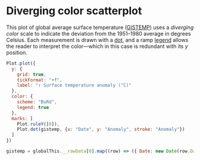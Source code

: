# Diverging color scatterplot

This plot of global average surface temperature ([GISTEMP](https://data.giss.nasa.gov/gistemp/)) uses a *diverging* *color* scale to indicate the deviation from the 1951–1980 average in degrees Celsius. Each measurement is drawn with a [dot](https://observablehq.com/plot/marks/dot), and a ramp [legend](https://observablehq.com/plot/features/legend) allows the reader to interpret the color—which in this case is redundant with its *y* position.

```js
Plot.plot({
  y: {
    grid: true,
    tickFormat: "+f",
    label: "↑ Surface temperature anomaly (°C)"
  },
  color: {
    scheme: "BuRd",
    legend: true
  },
  marks: [
    Plot.ruleY([0]),
    Plot.dot(gistemp, {x: "Date", y: "Anomaly", stroke: "Anomaly"})
  ]
})

```

<script setup>
import { data } from "./Diverging color scatterplot.data.ts";
globalThis.__rawData = data;
</script>

```js display=false
gistemp = globalThis.__rawData[0].map((row) => ({ Date: new Date(row.Date), Anomaly: +row.Anomaly }));
```
